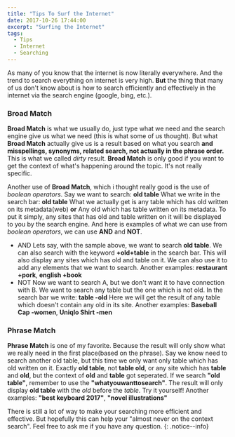 ```yaml
---
title: "Tips To Surf the Internet"
date: 2017-10-26 17:44:00
excerpt: "Surfing the Internet"
tags:
  - Tips
  - Internet
  - Searching
---
```


As many of you know that the internet is now literally everywhere. And the trend to search everything on internet is very high. **But** the thing that many of us don't know about is how to search efficiently and effectively in the internet via the search engine (google, bing, etc.).

### Broad Match
**Broad Match** is what we usually do, just type what we need and the search engine give us what we need (this is what some of us thought). But what **Broad Match** actually give us is a result based on what you search **and misspellings, synonyms, related search, not actually in the phrase order.**
This is what we called _dirty_ result.
**Broad Match** is only good if you want to get the context of what's happening around the topic. It's not really specific.

Another use of **Broad Match**, which i thought really good is the use of _boolean operators_.
Say we want to search: **old table**
What we write in the search bar: **old table**
What we actually get is any table which has old written on its metadata(web)
**or**
Any old which has table written on its metadata.
To put it simply, any sites that has old and table written on it will be displayed to you by the search engine.
And here is examples of what we can use from _boolean operators_, we can use **AND** and **NOT**.
  - AND
Lets say, with the sample above, we want to search **old table**.
We can also search with the keyword **+old+table** in the search bar. This will also display any sites which has old and table on it.
We can also use it to add any elements that we want to search.
Another examples: **restaurant +pork**, **english +book**
  - NOT
Now we want to search A, but we don't want it to have connection with B.
We want to search any table but the one which is not old.
In the search bar we write: **table -old**
Here we will get the result of any table which doesn't contain any old in its site.
Another examples: **Baseball Cap -women**, **Uniqlo Shirt -men**

### Phrase Match
**Phrase Match** is one of my favorite. Because the result will only show what we really need in the first place(based on the phrase). Say we know need to search another old table, but this time we only want only table which has old written on it. Exactly **old table**, not **table old**, or any site which has **table** and **old**, but the context of **old** and **table** got seperated.
If we search **"old table"**, remember to use the **"whatyouwanttosearch"**. The result will only display **old table** with the _old_ before the _table_.
Try it yourself!
Another examples: **"best keyboard 2017"**, **"novel illustrations"**

There is still a lot of way to make your searching more efficient and effective. But hopefully this can help your "almost never on the context search". Feel free to ask me if you have any question.
{: .notice--info}
